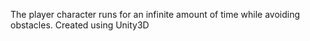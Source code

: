 The player character runs for an infinite amount of time while avoiding obstacles.
Created using Unity3D
